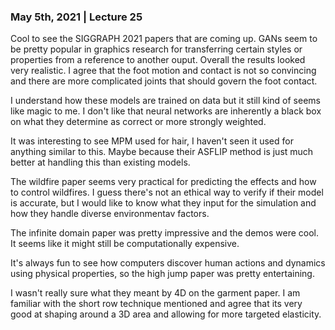 ### May 5th, 2021 | Lecture 25

Cool to see the SIGGRAPH 2021 papers that are coming up. GANs seem to be pretty popular in graphics research for transferring certain styles or properties from a reference to another ouput.
Overall the results looked very realistic. I agree that the foot motion and contact is not so convincing and there are more complicated joints that should govern the foot contact. 

I understand how these models are trained on data but it still kind of seems like magic to me. I don't like that neural networks are inherently a black box on what they determine as correct or more strongly weighted.

It was interesting to see MPM used for hair, I haven't seen it used for anything similar to this. Maybe because their ASFLIP method is just much better at handling this than existing models.

The wildfire paper seems very practical for predicting the effects and how to control wildfires. I guess there's not an ethical way to verify if their model is accurate, but I would like to know what they input for the simulation and how they handle diverse environmentav factors.

The infinite domain paper was pretty impressive and the demos were cool. It seems like it might still be computationally expensive.

It's always fun to see how computers discover human actions and dynamics using physical properties, so the high jump paper was pretty entertaining.

I wasn't really sure what they meant by 4D on the garment paper. I am familiar with the short row technique mentioned and agree that its very good at shaping around a 3D area and allowing for more targeted elasticity.

